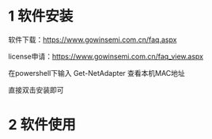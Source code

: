 # 1 软件安装

软件下载：https://www.gowinsemi.com.cn/faq.aspx

license申请：https://www.gowinsemi.com.cn/faq_view.aspx

在powershell下输入 Get-NetAdapter 查看本机MAC地址

直接双击安装即可

# 2 软件使用



